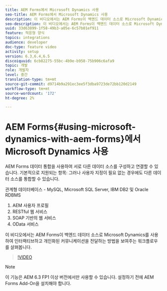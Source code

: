 ```yaml
---
title: AEM Forms에서 Microsoft Dynamics 사용
seo-title: AEM Forms에서 Microsoft Dynamics 사용
description: 이 비디오에서는 AEM Forms이 백엔드 데이터 소스로 Microsoft Dynamics를 사용하여 인터랙티브하고 개인화된 커뮤니케이션을 전달하는 방법을 보여주는 워크플로우를 살펴봅니다.
seo-description: 이 비디오에서는 AEM Forms이 백엔드 데이터 소스로 Microsoft Dynamics를 사용하여 인터랙티브하고 개인화된 커뮤니케이션을 전달하는 방법을 보여주는 워크플로우를 살펴봅니다.
uuid: 33d63899-1f58-49b3-a05e-6c57b01ef911
feature: 적응형 양식
topics: integrations
audience: developer
doc-type: feature video
activity: setup
version: 6.3,6.4,6.5
discoiquuid: 6cb82275-55bc-4b9e-b958-75b906c6afa9
topic: 개발
role: 개발자
level: 중간
translation-type: tm+mt
source-git-commit: d9714b9a291ec3ee5f3dba9723de72bb120d2149
workflow-type: tm+mt
source-wordcount: '172'
ht-degree: 2%

---
```



# AEM Forms{#using-microsoft-dynamics-with-aem-forms}에서 Microsoft Dynamics 사용

AEM Forms 데이터 통합을 사용하여 서로 다른 데이터 소스를 구성하고 연결할 수 있습니다. 기본적으로 지원되는 항목: 그러나 사용자 지정이 필요 없는 경우에도 다른 데이터 소스를 통합할 수 있습니다.

관계형 데이터베이스 - MySQL, Microsoft SQL Server, IBM DB2 및 Oracle RDBMS
1. AEM 사용자 프로필
1. RESTful 웹 서비스
1. SOAP 기반의 웹 서비스
1. OData 서비스

이 비디오에서는 AEM Forms이 백엔드 데이터 소스로 Microsoft Dynamics를 사용하여 인터랙티브하고 개인화된 커뮤니케이션을 전달하는 방법을 보여주는 워크플로우를 살펴봅니다.

>[!VIDEO](https://video.tv.adobe.com/v/20971?quality=9&learn=on)

>[!NOTE]
>
>이 기능은 AEM 6.3 FP1 이상 버전에서만 사용할 수 있습니다. 설정하기 전에 AEM Forms Add-On을 설치해야 합니다.

